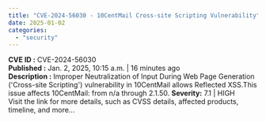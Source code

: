```yaml
---
title: "CVE-2024-56030 - 10CentMail Cross-site Scripting Vulnerability"
date: 2025-01-02
categories: 
  - "security"
---
```


**CVE ID :** CVE-2024-56030  
**Published :** Jan. 2, 2025, 10:15 a.m. | 16 minutes ago  
**Description :** Improper Neutralization of Input During Web Page Generation ('Cross-site Scripting') vulnerability in 10CentMail allows Reflected XSS.This issue affects 10CentMail: from n/a through 2.1.50. 
**Severity:** 7.1 | HIGH  
Visit the link for more details, such as CVSS details, affected products, timeline, and more...
